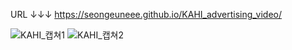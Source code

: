 URL ↓↓↓
https://seongeuneee.github.io/KAHI_advertising_video/

![KAHI_캡쳐1](https://github.com/user-attachments/assets/753fe8aa-df88-47fd-90c9-9ea07c537514)
![KAHI_캡쳐2](https://github.com/user-attachments/assets/91da8363-3bae-4728-b41f-6ab7594e22d4)
